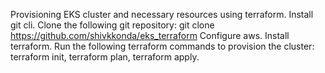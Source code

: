 Provisioning EKS cluster and necessary resources using terraform.
Install git cli.
Clone the following git repository: git clone https://github.com/shivkkonda/eks_terraform
Configure aws.
Install terraform.
Run the following terraform commands to provision the cluster: terraform init, terraform plan, terraform apply.
